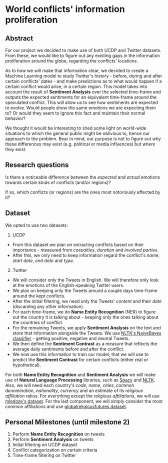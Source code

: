 # World conflicts' information proliferation

## Abstract

For our project we decided to make use of both UCDP and Twitter datasets. From these, we would like to figure out any existing gaps in the information proliferation around the globe, regarding the conflicts' locations.

As to *how* we will make that information clear, we decided to create a Machine Learning model to study Twitter's history - before, during and after certain conflicts' dates - and make predictions as to what would happen if a certain conflict would arise, in a certain region. This model takes into account the result of **Sentiment Analysis** over the selected time-frame and outputs the expected sentiments for an equivalent time-frame around the speculated conflict. This will allow us to see how sentiments are expected to evolve. Would people show the same emotions we are expecting them to? Or would they seem to ignore this fact and maintain their normal behavior?

We thought it would be interesting to shed some light on world-wide situations to which the general public might be oblivious to, hence our approach to the problem. Bear in mind, our purpose is not to figure out *why* these differences may exist (e.g. political or media influences) but *where* they exist.

## Research questions

Is there a noticeable difference between the *expected* and *actual* emotions towards certain kinds of conflicts (and/or regions)?

If so, which conflicts (or regions) are the ones most notoriously affected by it?

## Dataset

We opted to use two datasets:

1. UCDP

  * From this dataset we plan on extracting conflicts based on their importance - measured from *casualties*, *duration* and *involved parties*.
  * After this, we only need to keep information regard the conflict's *name*, *start date*, *end date* and *type*.

2. Twitter

  * We will consider only the Tweets in English. We will therefore only look at the emotions of the English-speaking Twitter users.
  * We plan on keeping only the Tweets around a couple days time-frame around the kept conflicts.
  * After the initial filtering, we need only the Tweets' *content* and their *date* (discarding any other information).
  * For each time-frame, we do **Name Entity Recognition** (NER) to figure out the country it is talking about - keeping only the ones talking about the countries of conflict.
  * For the remaining Tweets, we apply **Sentiment Analysis** on the text and store that information alongside the Tweets. We use [NLTK's NaiveBayes classifier](http://www.nltk.org/_modules/nltk/classify/naivebayes.html) - getting positive, negative and neutral Tweets.
  * We then define the **Sentiment Contrast** as a measure that reflects the average daily sentiments before and after the conflict.
  * We now use this information to train our model, that we will use to predict the **Sentiment Contrast** for certain conflicts (either real or hypothetical).

For both **Name Entity Recognition** and **Sentiment Analysis** we will make use of **Natural Language Processing** libraries, such as [Spacy](https://spacy.io/) and [NLTK](http://www.nltk.org/). Also, we will need each country's *code*, *name*, *cities*, *common denomination*, *nationality*, *currency* and an estimate of its *religious affiliation* ratios. For everything except the *religious affiliations*, we will use [mledoze's dataset](https://mledoze.github.io/countries/). For the last component, we will simply consider the most common affiliations and use [globalreligiousfutures dataset](http://globalreligiousfutures.org/explorer#/?subtopic=15&chartType=map&year=2010&data_type=number&religious_affiliation=55&destination=to&countries=Worldwide&age_group=all&gender=all&pdfMode=false).

## Personal Milestones (until milestone 2)

1. Perform **Name Entity Recognition** on tweets
2. Perform **Sentiment Analysis** on tweets
3. Initial filtering on UCDP dataset
4. Conflict categorization on certain criteria
5. Time-frame filtering on Twitter
